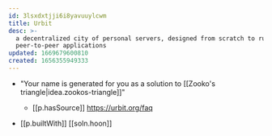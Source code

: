 ```yaml
---
id: 3lsxdxtjji6i8yavuuylcwm
title: Urbit
desc: >-
  a decentralized city of personal servers, designed from scratch to run
  peer-to-peer applications
updated: 1669679600810
created: 1656355949333
---
```



- "Your name is generated for you as a solution to [[Zooko's triangle|idea.zookos-triangle]]"
  - [[p.hasSource]] https://urbit.org/faq

- [[p.builtWith]] [[soln.hoon]]